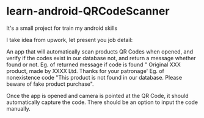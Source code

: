 # learn-android-QRCodeScanner
It's a small project for train my android skills

I take idea from upwork, let present you job detail:

An app that will automatically scan products QR Codes when opened, and verify if the codes exist in our database not, and return a message whether found or not.
Eg. of returned message if code is found " Original XXX product, made by XXXX Ltd. Thanks for your patronage'
Eg. of nonexistence code "This product is not found in our database. Please beware of fake product purchase".

Once the app is opened and camera is pointed at the QR Code, it should automatically capture the code. There should be an option to input the code manually.
